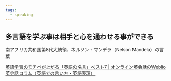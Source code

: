 ```yaml
---
tags:
  - speaking
---
```

## 多言語を学ぶ事は相手と心を通わせる事ができる

南アフリカ共和国第8代大統領、ネルソン・マンデラ（Nelson Mandela）の言葉

[英語学習のモチベが上がる「英語の名言」ベスト7 | オンライン英会話のWeblio英会話コラム（英語での言い方・英語表現）](https://eikaiwa.weblio.jp/column/knowledge/interesting_thing_about_english/7-immortal-quotes)

